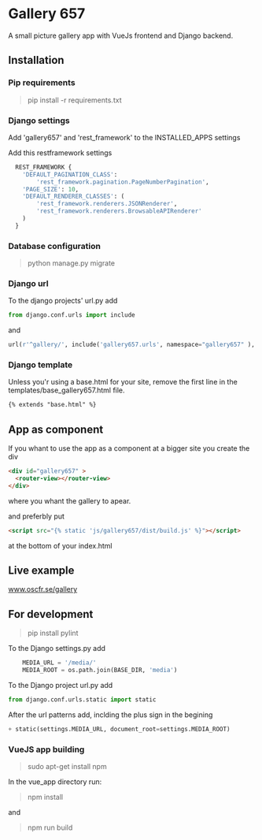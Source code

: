 
# Gallery 657 #

A small picture gallery app with VueJs frontend and
Django backend.

## Installation ###
  
### Pip requirements ###

> pip install -r requirements.txt

### Django settings ###

Add 'gallery657' and 'rest_framework' to the INSTALLED_APPS settings

Add this restframework settings

``` python
  REST_FRAMEWORK {
    'DEFAULT_PAGINATION_CLASS':
        'rest_framework.pagination.PageNumberPagination',
    'PAGE_SIZE': 10,
    'DEFAULT_RENDERER_CLASSES': (
        'rest_framework.renderers.JSONRenderer',
        'rest_framework.renderers.BrowsableAPIRenderer'
    )
  }
```

### Database configuration ###

> python manage.py migrate
  
### Django url ###

To the django projects' url.py add

``` python
from django.conf.urls import include
```

and

``` python
url(r'^gallery/', include('gallery657.urls', namespace="gallery657" ),
```

### Django template ###

Unless you'r using a base.html for your site,
remove the first line in the templates/base_gallery657.html file.

``` html
{% extends "base.html" %}
```

## App as component ##

If you whant to use the app as a component at a bigger site you create the div

``` html
<div id="gallery657" >
  <router-view></router-view>
</div>
```

 where you whant the gallery to apear.

and preferbly put

``` html
<script src="{% static 'js/gallery657/dist/build.js' %}"></script>
```

at the bottom of your index.html

## Live example ##

  www.oscfr.se/gallery

## For development ##

> pip install pylint

To the Django settings.py add

``` python
    MEDIA_URL = '/media/'
    MEDIA_ROOT = os.path.join(BASE_DIR, 'media')
```

To the Django project url.py add

``` python
from django.conf.urls.static import static
```

After the url patterns add, inclding the plus sign in the begining

``` python
+ static(settings.MEDIA_URL, document_root=settings.MEDIA_ROOT)
```

### VueJS app building ###

 > sudo apt-get install npm
  
 In the vue_app directory run:

> npm install

and

> npm run build
